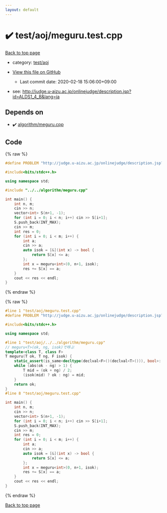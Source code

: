 ```yaml
---
layout: default
---
```


<!-- mathjax config similar to math.stackexchange -->
<script type="text/javascript" async
  src="https://cdnjs.cloudflare.com/ajax/libs/mathjax/2.7.5/MathJax.js?config=TeX-MML-AM_CHTML">
</script>
<script type="text/x-mathjax-config">
  MathJax.Hub.Config({
    TeX: { equationNumbers: { autoNumber: "AMS" }},
    tex2jax: {
      inlineMath: [ ['$','$'] ],
      processEscapes: true
    },
    "HTML-CSS": { matchFontHeight: false },
    displayAlign: "left",
    displayIndent: "2em"
  });
</script>

<script type="text/javascript" src="https://cdnjs.cloudflare.com/ajax/libs/jquery/3.4.1/jquery.min.js"></script>
<script src="https://cdn.jsdelivr.net/npm/jquery-balloon-js@1.1.2/jquery.balloon.min.js" integrity="sha256-ZEYs9VrgAeNuPvs15E39OsyOJaIkXEEt10fzxJ20+2I=" crossorigin="anonymous"></script>
<script type="text/javascript" src="../../../assets/js/copy-button.js"></script>
<link rel="stylesheet" href="../../../assets/css/copy-button.css" />


# :heavy_check_mark: test/aoj/meguru.test.cpp

<a href="../../../index.html">Back to top page</a>

* category: <a href="../../../index.html#0d0c91c0cca30af9c1c9faef0cf04aa9">test/aoj</a>
* <a href="{{ site.github.repository_url }}/blob/master/test/aoj/meguru.test.cpp">View this file on GitHub</a>
    - Last commit date: 2020-02-18 15:06:00+09:00


* see: <a href="http://judge.u-aizu.ac.jp/onlinejudge/description.jsp?id=ALDS1_4_B&lang=ja">http://judge.u-aizu.ac.jp/onlinejudge/description.jsp?id=ALDS1_4_B&lang=ja</a>


## Depends on

* :heavy_check_mark: <a href="../../../library/algorithm/meguru.cpp.html">algorithm/meguru.cpp</a>


## Code

<a id="unbundled"></a>
{% raw %}
```cpp
#define PROBLEM "http://judge.u-aizu.ac.jp/onlinejudge/description.jsp?id=ALDS1_4_B&lang=ja"

#include<bits/stdc++.h>

using namespace std;

#include "../../algorithm/meguru.cpp"

int main() {
	int n, m;
	cin >> n;
	vector<int> S(n+1, -1);
	for (int i = 0; i < n; i++) cin >> S[i+1];
	S.push_back(INT_MAX);
	cin >> m;
	int res = 0;
	for (int i = 0; i < m; i++) {
		int a;
		cin >> a;
		auto isok = [&](int x) -> bool {
			return S[x] <= a;
		};
		int x = meguru<int>(0, n+1, isok);
		res += S[x] == a;
	}
	cout << res << endl;
}
```
{% endraw %}

<a id="bundled"></a>
{% raw %}
```cpp
#line 1 "test/aoj/meguru.test.cpp"
#define PROBLEM "http://judge.u-aizu.ac.jp/onlinejudge/description.jsp?id=ALDS1_4_B&lang=ja"

#include<bits/stdc++.h>

using namespace std;

#line 1 "test/aoj/../../algorithm/meguru.cpp"
// meguru<T>(ok, ng, isok)で呼ぶ
template<class T, class F>
T meguru(T ok, T ng, F isok) {
	static_assert(is_same<decltype(declval<F>()(declval<T>())), bool>::value, ""); 
	while (abs(ok - ng) > 1) {
		T mid = (ok + ng) / 2;
		(isok(mid) ? ok : ng) = mid;
	}
	return ok;
}
#line 8 "test/aoj/meguru.test.cpp"

int main() {
	int n, m;
	cin >> n;
	vector<int> S(n+1, -1);
	for (int i = 0; i < n; i++) cin >> S[i+1];
	S.push_back(INT_MAX);
	cin >> m;
	int res = 0;
	for (int i = 0; i < m; i++) {
		int a;
		cin >> a;
		auto isok = [&](int x) -> bool {
			return S[x] <= a;
		};
		int x = meguru<int>(0, n+1, isok);
		res += S[x] == a;
	}
	cout << res << endl;
}

```
{% endraw %}

<a href="../../../index.html">Back to top page</a>

